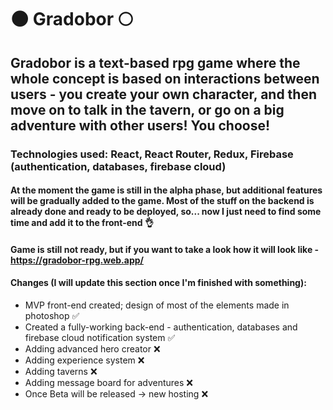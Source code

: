 #   :new_moon: Gradobor  :full_moon:

## Gradobor is a text-based rpg game where the whole concept is based on interactions between users - you create your own character, and then move on to talk in the tavern, or go on a big adventure with other users! You choose!

### Technologies used: React, React Router, Redux, Firebase (authentication, databases, firebase cloud)

#### At the moment the game is still in the alpha phase, but additional features will be gradually added to the game. Most of the stuff on the backend is already done and ready to be deployed, so... now I just need to find some time and add it to the front-end  :ok_hand:

#### Game is still not ready, but if you want to take a look how it will look like - https://gradobor-rpg.web.app/

#### Changes (I will update this section once I'm finished with something):


* MVP front-end created; design of most of the elements made in photoshop  :white_check_mark:
* Created a fully-working back-end - authentication, databases and firebase cloud notification system  :white_check_mark:
* Adding advanced hero creator  :x:
* Adding experience system  :x:
* Adding taverns  :x:
* Adding message board for adventures  :x:
* Once Beta will be released -> new hosting  :x:
